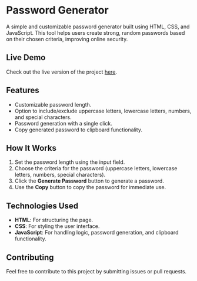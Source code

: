 # Password Generator

A simple and customizable password generator built using HTML, CSS, and JavaScript. This tool helps users create strong, random passwords based on their chosen criteria, improving online security.

## Live Demo

Check out the live version of the project [here](https://ayushhhjaiswal.github.io/Password-generator/).

## Features

- Customizable password length.
- Option to include/exclude uppercase letters, lowercase letters, numbers, and special characters.
- Password generation with a single click.
- Copy generated password to clipboard functionality.

## How It Works

1. Set the password length using the input field.
2. Choose the criteria for the password (uppercase letters, lowercase letters, numbers, special characters).
3. Click the **Generate Password** button to generate a password.
4. Use the **Copy** button to copy the password for immediate use.

## Technologies Used

- **HTML**: For structuring the page.
- **CSS**: For styling the user interface.
- **JavaScript**: For handling logic, password generation, and clipboard functionality.
  
## Contributing

Feel free to contribute to this project by submitting issues or pull requests.


